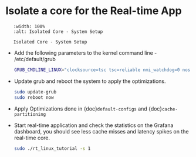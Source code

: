 # Isolate a core for the Real-time App

```{figure} images/tcc_setup_CAT_isol.drawio.svg
   :width: 100%
   :alt: Isolated Core - System Setup

   Isolated Core - System Setup
```

- Add the following parameters to the kernel command line - /etc/default/grub
  ```sh
  GRUB_CMDLINE_LINUX="clocksource=tsc tsc=reliable nmi_watchdog=0 nosoftlockup isolcpus=3 rcu_nocbs=3 nohz_full=3 irqaffinity=0 "
  ```

- Update grub and reboot the system to apply the optimizations.
  ```sh
  sudo update-grub
  sudo reboot now 
  ``` 

- Apply Optimizations done in {doc}`default-configs` and {doc}`cache-partitioning`

- Start real-time application and check the statistics on the Grafana dashboard, you should see less cache misses and latency spikes on the real-time core.
  ```sh
  sudo ./rt_linux_tutorial -s 1
  ```
